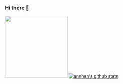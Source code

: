### Hi there 👋

<img src="https://upload.wikimedia.org/wikipedia/commons/thumb/3/38/Baonam.jpg/505px-Baonam.jpg" width="200" /> [![annhan's github stats](https://github-readme-stats.vercel.app/api?username=annhan)](https://github.com/annhan)



